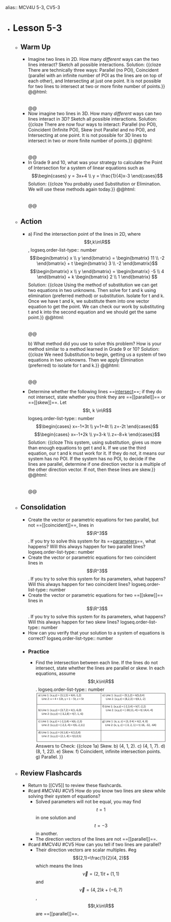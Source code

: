 alias:: MCV4U 5-3, CV5-3

- # Lesson 5-3
	- ## Warm Up
		- Imagine two lines in 2D. How many *different* ways can the two lines interact? Sketch all possible interactions.
		  Solution: {{cloze There are technically three ways:  Parallel (no POI), Coincident (parallel with an infinite number of POI as the lines are on top of each other), and Intersecting at just one point. It is not possible for two lines to intersect at two or more finite number of points.}}
		  @@html: <br><br><br>@@
		- Now imagine two lines in 3D. How many *different* ways can two lines interact in 3D? Sketch all possible interactions.
		  Solution: {{cloze There are now four ways to interact:  Parallel (no POI), Coincident (Infinite POI), Skew (not Parallel and no POI), and Intersecting at one point. It is not possible for 3D lines to intersect in two or more finite number of points.}}
		  @@html: <br><br><br>@@
		- In Grade 9 and 10, what was your strategy to calculate the Point of Intersection for a system of linear equations such as $$\begin{cases} y = 3x+4 \\ y = \frac{1}{4}x-3 \end{cases}$$ 
		  Solution: {{cloze You probably used Substitution or Elimination. We will use these methods again today.}}
		  @@html: <br><br><br>@@
	- ## Action
		- a) Find the intersection point of the lines in 2D, where $$t,k\in\R$$,
		  logseq.order-list-type:: number
		  $$\begin{bmatrix} x \\ y \end{bmatrix} = \begin{bmatrix} 11 \\ -2 \end{bmatrix} + t \begin{bmatrix} 3 \\ -2 \end{bmatrix}$$
		  $$\begin{bmatrix} x \\ y \end{bmatrix} = \begin{bmatrix} -5 \\ 4 \end{bmatrix} + k \begin{bmatrix} 2 \\ 1 \end{bmatrix} $$
		  Solution: {{cloze Using the method of substitution we can get two equations in two unknowns. Then solve for t and k using elimination (preferred method) or substitution. Isolate for t and k. Once we have t and k, we substitute them into one vector equation to get the point. We can check our work by substituting t and k into the second equation and we should get the same point.}}
		  @@html: <br><br><br>@@
		  
		  b) What method did you use to solve this problem? How is your method similar to a method learned in Grade 9 or 10?
		  Solution: {{cloze We need Substitution to begin, getting us a system of two equations in two unknowns. Then we apply Elimination (preferred) to isolate for t and k.}}
		  @@html: <br><br><br>@@
		- Determine whether the following lines ==[intersect]([[intersection]])==; if they do not intersect, state whether you think they are ==[[parallel]]== or ==[[skew]]==. Let $$t, k \in\R$$
		  logseq.order-list-type:: number
		  $$\begin{cases} x=-1+3t \\ y=1+4t \\ z=-2t \end{cases}$$
		  $$\begin{cases} x=-1+2k \\ y=3-k \\ z=-8+k \end{cases}$$
		  Solution: {{cloze This system, using substitution, gives us more than enough equations to get t and k. If we use the third equation, our t and k must work for it. If they do not, it means our system has no POI. If the system has no POI, to decide if the lines are parallel, determine if one direction vector is a multiple of the other direction vector. If not, then these lines are skew.}}
		  @@html: <br><br><br>@@
	- ## Consolidation
		- Create the vector or parametric equations for two parallel, but not ==[[coincident]]==, lines in $$\R^3$$. If you try to solve this system for its ==[parameters]([[parameter]])==, what happens? Will this always happen for two parallel lines?
		  logseq.order-list-type:: number
		- Create the vector or parametric equations for two coincident lines in $$\R^3$$. If you try to solve this system for its parameters, what happens? Will this always happen for two coincident lines?
		  logseq.order-list-type:: number
		- Create the vector or parametric equations for two ==[[skew]]== lines in $$\R^3$$. If you try to solve this system for its parameters, what happens? Will this always happen for two skew lines?
		  logseq.order-list-type:: number
		- How can you verify that your solution to a system of equations is correct?
		  logseq.order-list-type:: number
		- ### Practice
			- Find the intersection between each line. If the lines do not intersect, state whether the lines are parallel or skew. In each equations, assume $$t,k\in\R$$.
			  logseq.order-list-type:: number
			  ![image.png](../assets/image_1747790557963_0.png)
			  Answers to Check:  {{cloze 1a) Skew. b) (4, 1, 2). c) (4, 1, 7). d) (8, 1, 22). e) Skew. f) Coincident, infinite intersection points. g) Parallel. }}
	- ## Review Flashcards
		- Return to [[CV5]] to review these flashcards.
		- #card #MCV4U #CV5 How do you know two lines are skew while solving their system of equations?
			- Solved parameters will not be equal, you may find $$t=1$$ in one solution and $$t=-3$$ in another.
			- The direction vectors of the lines are not ==[[parallel]]==.
		- #card #MCV4U #CV5 How can you tell if two lines are parallel?
			- Their direction vectors are scalar multiples. #eg $$(2,1)=\frac{1}{2}(4, 2)$$ which means the lines $$\vec{v}=(2,1)t+(1,1)$$ and $$\vec{v}=(4,2)k+(-6,7)$$, $$t,k\in\R$$ are ==[[parallel]]==.